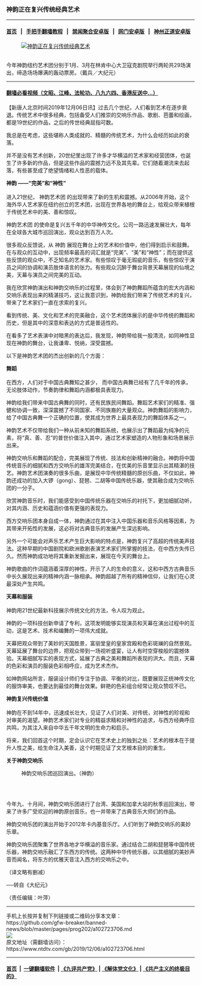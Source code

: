 ### 神韵正在复兴传统经典艺术
------------------------

#### [首页](https://github.com/gfw-breaker/banned-news/blob/master/README.md) &nbsp;&nbsp;|&nbsp;&nbsp; [手把手翻墙教程](https://github.com/gfw-breaker/guides/wiki) &nbsp;&nbsp;|&nbsp;&nbsp; [禁闻聚合安卓版](https://github.com/gfw-breaker/bn-android) &nbsp;&nbsp;|&nbsp;&nbsp; [网门安卓版](https://github.com/oGate2/oGate) &nbsp;&nbsp;|&nbsp;&nbsp; [神州正道安卓版](https://github.com/SzzdOgate/update) 



<div><div class="featured_image">
 <a href="https://i.ntdtv.com/assets/uploads/2019/12/1-94.jpg" target="_blank">
  <figure>
   <img alt="神韵正在复兴传统经典艺术" src="https://i.ntdtv.com/assets/uploads/2019/12/1-94-800x450.jpg"/>
  </figure><br/>
 </a>
 <span class="caption">
  今年神韵纽约艺术团分别于1月、3月在林肯中心大卫寇克剧院举行两轮共29场演出，缔造场场爆满的轰动票房。（戴兵／大纪元）
 </span>
</div>
</div><hr/>

#### [翻墙必看视频（文昭、江峰、法轮功、八九六四、香港反送中...）](https://github.com/gfw-breaker/banned-news/blob/master/pages/link3.md)

<div><div class="post_content" itemprop="articleBody">
 <p>
  【新唐人北京时间2019年12月06日讯】过去几个世纪，人们看到艺术在逐步衰退。传统艺术中很多经典，包括备受人们推崇的交响乐作品、歌剧、芭蕾和绘画，都是19世纪的作品，之后的传世经典屈指可数。
 </p>
 <p>
  我总是在考虑，这些堪称人类成就的、精髓的传统艺术，为什么会经历如此的衰落。
 </p>
 <p>
  并不是没有艺术创新，20世纪里出现了许多才华横溢的艺术家和经营团体，也诞生了许多新的作品，但是这些作品的震撼力远不及其先辈。它们随着潮流来去起落，有些甚至成了绝望情绪和人性恶的载体。
 </p>
 <p>
  <strong>
   <ok href="https://www.ntdtv.com/gb/神韵.htm">
    神韵
   </ok>
   ——“完美”和“神性”
   <br/>
  </strong>
  <br/>
  进入21世纪，
  <ok href="https://www.ntdtv.com/gb/神韵艺术团.htm">
   神韵艺术团
  </ok>
  的出现带来了新的生机和震撼。从2006年开始，这个海外华人艺术家在纽约创立的艺术团，出现在世界各地的舞台上，给观众带来植根于传统艺术中的美、善和惊叹。
 </p>
 <p>
  <ok href="https://www.ntdtv.com/gb/神韵艺术团.htm">
   神韵艺术团
  </ok>
  的使命是复兴五千年的中华神传文化。公司一路迅速发展壮大，每年在全球各大城市巡回演出，观众达到百万人次。
 </p>
 <p>
  很多观众反馈说，从
  <ok href="https://www.ntdtv.com/gb/神韵.htm">
   神韵
  </ok>
  展现在舞台上的艺术和价值中，他们得到启示和鼓舞。在与观众的互动中，出现频率最高的词汇就是“完美”、“美”和“神性”；而在提供这些反馈的观众中，不乏知名的艺术家。有些惊叹于毫无瑕疵的音乐，有些惊叹于演员之间的协调和演员肢体语言的张力。有些观众沉醉于舞台背景天幕展现的仙境之美，天幕与演员之间完美的互动。
 </p>
 <p>
  我在欣赏神韵演出和神韵交响乐的过程里，体会到了神韵舞蹈所蕴含的宏大内涵和交响乐表现出来的精湛技巧，这让我意识到，神韵给我们带来了传统艺术的复兴，带来了艺术家们一直在求索的复兴。
 </p>
 <p>
  看到传统、美、文化和艺术的完美融合，这个艺术团体展示的是中华传统的舞蹈和历史，但是其中的深意和表达的方式是普适性的。
 </p>
 <p>
  在看多了艺术表演中对暗黑的表达后，我发现，神韵带给我一股清流，如同神性显现在神韵的舞台，让我谦卑、悦纳，深受震撼。
 </p>
 <p>
  以下是神韵艺术团的杰出创新的几个方面：
 </p>
 <p>
  <strong>
   舞蹈
   <br/>
  </strong>
  <br/>
  在西方，人们对于中国古典舞知之甚少， 而中国古典舞已经有了几千年的传承，无论肢体动作，节奏韵律和舞蹈内涵都极具表现力。
 </p>
 <p>
  神韵给我们带来中国古典舞的同时，还有民族民间舞蹈。舞蹈艺术家们的精准、强健和协调一致，深深震撼了不同国家、不同族裔的大量观众。神韵舞蹈的影响力，给了中国古典舞一个正确的位置，使其成为世界上最具表现力的舞蹈体系之一。
 </p>
 <p>
  神韵艺术不仅带给我们一种从前未知的舞蹈系统，也展示出了舞蹈最为纯净的元素，将“真、善、忍”的普世价值注入其中，通过艺术家塑造的人物形象和场景展示出来。
 </p>
 <p>
  神韵交响乐和舞蹈的配合，完美展现了传统、技法和创新精神的融合。神韵将中国传统音乐的细腻和西方交响乐的雄浑完美结合，在优美的乐音里显示出其精湛的技艺。神韵艺术团演奏的很多乐曲，是展现中华传统精髓的原创乐曲，不仅如此，神韵还成功的加入大锣（gong）、琵琶、二胡等中国传统乐器，使其融合成为交响乐团的一分子。
 </p>
 <p>
  欣赏神韵音乐时，我们能感受到中国传统乐器在交响乐的衬托下，更加细腻动听，对其内涵、历史和蕴涵价值有更强的表现力。
 </p>
 <p>
  西方交响乐团本身自成一体，神韵通过在其中注入中国乐器和音乐风格等因素，为其带来开拓性的发展，这必将对古典音乐的发展产生深远影响。
 </p>
 <p>
  另外一个可能会对声乐艺术产生巨大影响的特点是，神韵复兴了高超的传统美声技法。这种早期的中国剧院和欧洲歌剧表演艺术家们所掌握的技法，在中西方失传已久。然而神韵成功地将其重新发掘出来，展现在今天的舞台上。
 </p>
 <p>
  神韵歌曲的作词蕴涵着深厚的神性，开示了人的生命的意义，这和中西方古典音乐中长久展现出来的精神内涵一脉相承。神韵超越了所有的精神信仰，让我们在心灵最深处产生共鸣。
 </p>
 <p>
  <strong>
   天幕和服装
   <br/>
  </strong>
  <br/>
  神韵用21世纪最新科技展示传统文化的方法，令人叹为观止。
 </p>
 <p>
  神韵的一项科技创新申请了专利，这项发明能够实现演员和天幕在演出过程中的互动，这是艺术、技术和编舞的一项伟大成就。
 </p>
 <p>
  天幕把观众带到了美妙的天国胜景，富丽堂皇的皇家宫殿和色彩斑斓的自然景观。天幕延展了舞台的边界，把观众带到一场视听盛宴，让人有时空穿梭般的震撼体验。天幕细腻写实的表现方式，延展了古典之美和舞蹈所表现的洪大。而且，天幕的色彩和演员的服装色彩相呼应，成为艺术杰作。
 </p>
 <p>
  如神韵网站所言，服装设计师们专注于协调、平衡的对比，既要展现正统神传文化的服饰审美，也要达到最佳的舞台效果。鲜艳的色彩组合经常让观众赞叹不已。
 </p>
 <p>
  <strong>
   神韵复兴传统价值
   <br/>
  </strong>
  <br/>
  神韵在不到14年中，迅速成长壮大，见证了人们对美、对传统，对神性的珍视和对审美的渴望。神韵艺术家们对专业的精益求精和对神性的追求，与西方经典呼应共鸣，为其注入来自中华五千年文明的生命力和启示。
 </p>
 <p>
  将来，我们回首这个时期，定会认识它在艺术史上的独到之处：艺术的根本在于提升人性之美，给生命注入美善，这个时期见证了文艺根本目的的重生。
 </p>
 <p>
  <strong>
   关于神韵交响乐
  </strong>
 </p>
 <figure class="wp-caption aligncenter" id="attachment_102723708" style="width: 600px">
  <img alt="" class="size-medium wp-image-102723708" src="https://i.ntdtv.com/assets/uploads/2019/12/2-38-600x400.jpg">
   <br/><figcaption class="wp-caption-text">
    神韵交响乐团巡回演出。（神韵）
   </figcaption><br/>
  </img>
 </figure><br/>
 <p>
  今年九、十月间，神韵交响乐团进行了台湾、美国和加拿大站的秋季巡回演出，带来了许多广受欢迎的神韵原创音乐，也一并带来了古典音乐大师们的作品。
 </p>
 <p>
  神韵交响乐团的演出开始于2012年卡内基音乐厅。人们听到了神韵交响乐的美妙乐章。
 </p>
 <p>
  神韵交响乐团聚集了世界各地才华横溢的音乐家。通过结合二胡和琵琶等中国传统乐器，神韵交响乐融汇了东西方的传统。这两种中华传统乐器，以其细腻的美妙声音而闻名，将东方的优雅天音注入西方的交响乐之中。
 </p>
 <p>
  （译文略有删减）
 </p>
 <p>
  ──转自《大纪元》
 </p>
 <p>
  （责任编辑：叶萍）
 </p>
 <div class="single_ad">
 </div>
</div>
</div>
<hr/>
手机上长按并复制下列链接或二维码分享本文章：<br/>
https://github.com/gfw-breaker/banned-news/blob/master/pages/prog202/a102723706.md <br/>
<a href='https://github.com/gfw-breaker/banned-news/blob/master/pages/prog202/a102723706.md'><img src='https://github.com/gfw-breaker/banned-news/blob/master/pages/prog202/a102723706.md.png'/></a> <br/>
原文地址（需翻墙访问）：https://www.ntdtv.com/gb/2019/12/06/a102723706.html


------------------------
#### [首页](https://github.com/gfw-breaker/banned-news/blob/master/README.md) &nbsp;|&nbsp; [一键翻墙软件](https://github.com/gfw-breaker/nogfw/blob/master/README.md) &nbsp;| [《九评共产党》](https://github.com/gfw-breaker/9ping.md/blob/master/README.md#九评之一评共产党是什么) | [《解体党文化》](https://github.com/gfw-breaker/jtdwh.md/blob/master/README.md) | [《共产主义的终极目的》](https://github.com/gfw-breaker/gczydzjmd.md/blob/master/README.md)


<img src='http://gfw-breaker.win/banned-news/pages/prog202/a102723706.md' width='0px' height='0px'/>